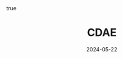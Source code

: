 ---
order: 12
title: CDAE
date: 2024-05-22
categories: [AI & Data Mining, Recommender System]
tags: [Paper Review, Data Mining, RecSys, Collaborative Filtering, Deep Learning, Autoencoder]
math: true
description: >-
    <ul type="square">
    <li><strong>Title</strong>: <a href="https://dl.acm.org/doi/10.1145/2835776.2835837"><em>Collaborative Denoising Auto-Encoders for Top-N Recommender Systems</em></a></li>
    <li><strong>Author</strong>: <em>Wu et al.</em></li>
    <li><strong>Publisher</strong>: <em>WSDM</em></li>
    <li><strong>Published</strong>: <em>2016</em></li>
    </ul>
image:
    path: /_post_refer_img/RecommenderSystem/Thumbnail.jpg
---